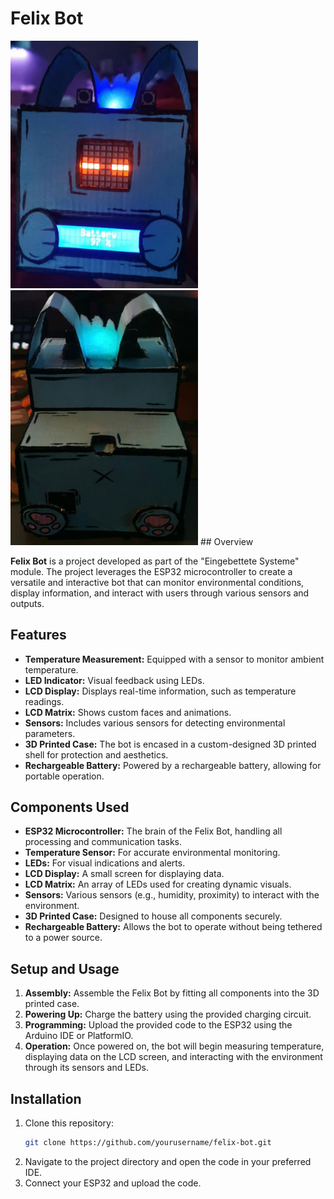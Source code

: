 # Felix Bot
<img src="felix_front.jpeg" alt="Felix Bot" width="300"/>
<img src="felix_back.jpeg" alt="Felix Bot" width="300"/>
## Overview

**Felix Bot** is a project developed as part of the "Eingebettete Systeme" module. The project leverages the ESP32 microcontroller to create a versatile and interactive bot that can monitor environmental conditions, display information, and interact with users through various sensors and outputs.

## Features

- **Temperature Measurement:** Equipped with a sensor to monitor ambient temperature.
- **LED Indicator:** Visual feedback using LEDs.
- **LCD Display:** Displays real-time information, such as temperature readings.
- **LCD Matrix:** Shows custom faces and animations.
- **Sensors:** Includes various sensors for detecting environmental parameters.
- **3D Printed Case:** The bot is encased in a custom-designed 3D printed shell for protection and aesthetics.
- **Rechargeable Battery:** Powered by a rechargeable battery, allowing for portable operation.

## Components Used

- **ESP32 Microcontroller:** The brain of the Felix Bot, handling all processing and communication tasks.
- **Temperature Sensor:** For accurate environmental monitoring.
- **LEDs:** For visual indications and alerts.
- **LCD Display:** A small screen for displaying data.
- **LCD Matrix:** An array of LEDs used for creating dynamic visuals.
- **Sensors:** Various sensors (e.g., humidity, proximity) to interact with the environment.
- **3D Printed Case:** Designed to house all components securely.
- **Rechargeable Battery:** Allows the bot to operate without being tethered to a power source.

## Setup and Usage

1. **Assembly:** Assemble the Felix Bot by fitting all components into the 3D printed case.
2. **Powering Up:** Charge the battery using the provided charging circuit.
3. **Programming:** Upload the provided code to the ESP32 using the Arduino IDE or PlatformIO.
4. **Operation:** Once powered on, the bot will begin measuring temperature, displaying data on the LCD screen, and interacting with the environment through its sensors and LEDs.

## Installation

1. Clone this repository:
    ```sh
    git clone https://github.com/yourusername/felix-bot.git
    ```
2. Navigate to the project directory and open the code in your preferred IDE.
3. Connect your ESP32 and upload the code.
